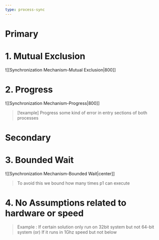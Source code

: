 ```yaml
---
type: process-sync 
---
```


# Primary
# 1. Mutual Exclusion
![[Synchronization Mechanism-Mutual Exclusion|800]]


# 2. Progress


![[Synchronization Mechanism-Progress|800]]
> [!example] Progress
some kind of error in entry sections of both processes


# Secondary
# 3. Bounded Wait
![[Synchronization Mechanism-Bounded Wait|center]]
> To avoid this we bound how many times p1 can execute

# 4. No Assumptions related to hardware or speed
> Example : If certain solution only run on 32bit system but not 64-bit system
> (or)
> If it runs in 1Ghz speed but not below

